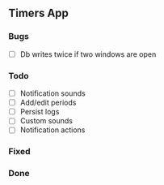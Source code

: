 ## Timers App

### Bugs
- [ ] Db writes twice if two windows are open

### Todo
- [ ] Notification sounds
- [ ] Add/edit periods
- [ ] Persist logs
- [ ] Custom sounds
- [ ] Notification actions

### Fixed

### Done
